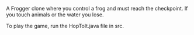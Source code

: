 A Frogger clone where you control a frog and must reach the checkpoint. If you touch animals or the water you lose.

To play the game, run the HopToIt.java file in src.
